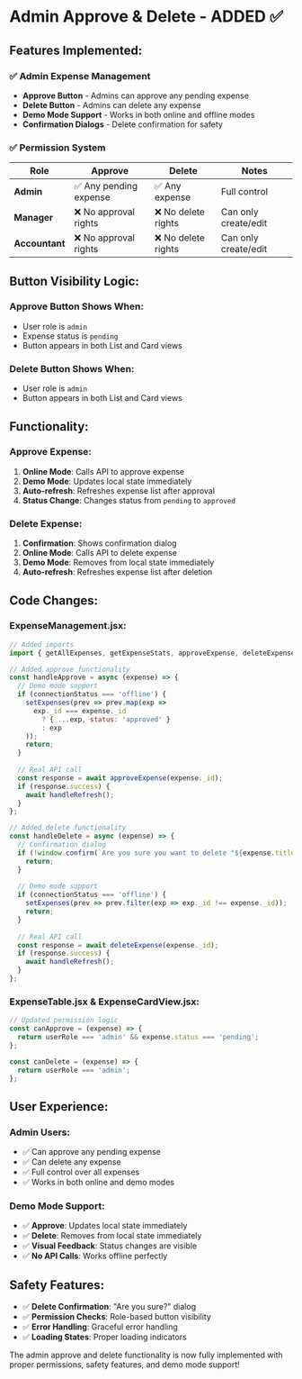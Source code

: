 # Admin Approve & Delete - ADDED ✅

## Features Implemented:

### **✅ Admin Expense Management**
- **Approve Button** - Admins can approve any pending expense
- **Delete Button** - Admins can delete any expense
- **Demo Mode Support** - Works in both online and offline modes
- **Confirmation Dialogs** - Delete confirmation for safety

### **✅ Permission System**
| Role | Approve | Delete | Notes |
|------|---------|--------|-------|
| **Admin** | ✅ Any pending expense | ✅ Any expense | Full control |
| **Manager** | ❌ No approval rights | ❌ No delete rights | Can only create/edit |
| **Accountant** | ❌ No approval rights | ❌ No delete rights | Can only create/edit |

## **Button Visibility Logic:**

### **Approve Button Shows When:**
- User role is `admin`
- Expense status is `pending`
- Button appears in both List and Card views

### **Delete Button Shows When:**
- User role is `admin`
- Button appears in both List and Card views

## **Functionality:**

### **Approve Expense:**
1. **Online Mode**: Calls API to approve expense
2. **Demo Mode**: Updates local state immediately
3. **Auto-refresh**: Refreshes expense list after approval
4. **Status Change**: Changes status from `pending` to `approved`

### **Delete Expense:**
1. **Confirmation**: Shows confirmation dialog
2. **Online Mode**: Calls API to delete expense
3. **Demo Mode**: Removes from local state immediately
4. **Auto-refresh**: Refreshes expense list after deletion

## **Code Changes:**

### **ExpenseManagement.jsx:**
```javascript
// Added imports
import { getAllExpenses, getExpenseStats, approveExpense, deleteExpense } from '../../services/expenseService';

// Added approve functionality
const handleApprove = async (expense) => {
  // Demo mode support
  if (connectionStatus === 'offline') {
    setExpenses(prev => prev.map(exp => 
      exp._id === expense._id 
        ? { ...exp, status: 'approved' }
        : exp
    ));
    return;
  }
  
  // Real API call
  const response = await approveExpense(expense._id);
  if (response.success) {
    await handleRefresh();
  }
};

// Added delete functionality
const handleDelete = async (expense) => {
  // Confirmation dialog
  if (!window.confirm(`Are you sure you want to delete "${expense.title}"?`)) {
    return;
  }
  
  // Demo mode support
  if (connectionStatus === 'offline') {
    setExpenses(prev => prev.filter(exp => exp._id !== expense._id));
    return;
  }
  
  // Real API call
  const response = await deleteExpense(expense._id);
  if (response.success) {
    await handleRefresh();
  }
};
```

### **ExpenseTable.jsx & ExpenseCardView.jsx:**
```javascript
// Updated permission logic
const canApprove = (expense) => {
  return userRole === 'admin' && expense.status === 'pending';
};

const canDelete = (expense) => {
  return userRole === 'admin';
};
```

## **User Experience:**

### **Admin Users:**
- ✅ Can approve any pending expense
- ✅ Can delete any expense
- ✅ Full control over all expenses
- ✅ Works in both online and demo modes

### **Demo Mode Support:**
- ✅ **Approve**: Updates local state immediately
- ✅ **Delete**: Removes from local state immediately
- ✅ **Visual Feedback**: Status changes are visible
- ✅ **No API Calls**: Works offline perfectly

## **Safety Features:**
- ✅ **Delete Confirmation**: "Are you sure?" dialog
- ✅ **Permission Checks**: Role-based button visibility
- ✅ **Error Handling**: Graceful error handling
- ✅ **Loading States**: Proper loading indicators

The admin approve and delete functionality is now fully implemented with proper permissions, safety features, and demo mode support!




